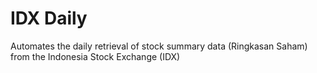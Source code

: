 # IDX Daily

Automates the daily retrieval of stock summary data (Ringkasan Saham) from the Indonesia Stock Exchange (IDX)
